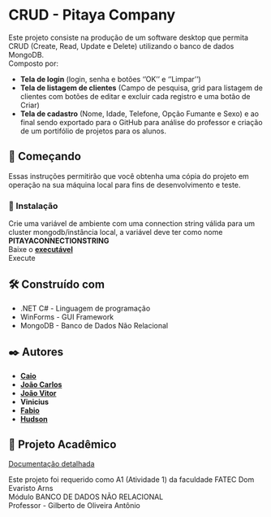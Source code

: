 # CRUD - Pitaya Company


Este projeto consiste na produção de um software desktop que permita CRUD (Create, Read, Update e Delete) utilizando o banco de dados MongoDB.<br>
Composto por:<br>
* <b>Tela de login</b> (login, senha e botões ‘’OK’’ e ‘’Limpar’’)<br>
* <b>Tela de listagem de clientes</b> (Campo de pesquisa, grid para listagem de clientes com botões de editar e excluir cada registro e uma botão de Criar)<br>
* <b>Tela de cadastro</b> (Nome, Idade, Telefone, Opção Fumante e Sexo) e ao final sendo exportado para o GitHub para análise do professor e criação de um portifólio de projetos para os alunos.<br>

## 🚀 Começando

Essas instruções permitirão que você obtenha uma cópia do projeto em operação na sua máquina local para fins de desenvolvimento e teste.

### 🔧 Instalação

Crie uma variável de ambiente com uma connection string válida para um cluster mongodb/instância local, a variável deve ter como nome <b>PITAYACONNECTIONSTRING</b> <br>
Baixe o **[executável](https://github.com/Pitaya-Company/pitaya-crud/releases/download/pitaya/pitaya-crud.exe)**<br>
Execute<br>

## 🛠️ Construído com

* .NET C# - Linguagem de programação
* WinForms - GUI Framework
* MongoDB - Banco de Dados Não Relacional

## ✒️ Autores

* **[Caio](https://github.com/CaioMtho)**
* **[João Carlos](https://github.com/JoCa-SP)**
* **[João Vitor](https://github.com/MoraiisDev)**
* **Vinicius**
* **[Fabio](https://github.com/FabioAriga)**
* **[Hudson](https://github.com/HudsonDomin)**

## 📄 Projeto Acadêmico

[Documentação detalhada](https://github.com/Pitaya-Company/pitaya-crud/blob/main/Docs/PitayaCompanyDoc.docx)<br>

Este projeto foi requerido como A1 (Atividade 1) da faculdade FATEC Dom Evaristo Arns<br>
Módulo BANCO DE DADOS NÃO RELACIONAL<br>
Professor - Gilberto de Oliveira Antônio
